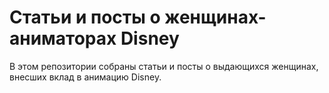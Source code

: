 # Статьи и посты о женщинах-аниматорах Disney

В этом репозитории собраны статьи и посты о выдающихся женщинах, внесших вклад в анимацию Disney.
